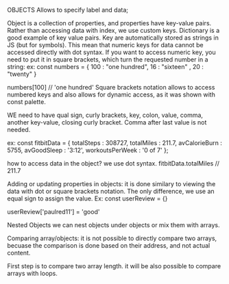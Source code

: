 OBJECTS 
Allows to specify label and data; 

Object is a collection of properties, and properties have key-value pairs. 
Rather than accessing data with index, we use custom keys.
Dictionary is a good example of key value pairs. 
Key are automatically stored as strings in JS (but for symbols). This mean that numeric keys for data cannot be accessed directly with dot syntax. If you want to access numeric key, you need to put it in square brackets, which turn the requested number in a string: 
ex:
const numbers = {
    100 : "one hundred",
    16 : "sixteen" ,
    20 : "twenty"
    }

numbers[100] // 'one hundred'
Square brackets notation allows to access numbered keys and also allows for dynamic access, as it was shown with const palette. 


WE need to have qual sign, curly brackets, key, colon, value, comma, another key-value, closing curly bracket. Comma after last value is not needed. 

ex:
const fitbitData = { 
    totalSteps      : 308727, 
    totalMiles      : 211.7, 
    avCalorieBurn   : 5755, 
    avGoodSleep     : '3:12', 
    workoutsPerWeek : '0 of 7' 
 };  

how to access data in the object? we use dot syntax. 
fitbitData.totalMiles // 211.7

Adding or updating properties in objects:
it is done similary to viewing the data with dot or square brackets notation. The only difference, we use an equal sign to assign the value. 
Ex:
const userReview = {}

userReview['paulred11'] = 'good'

Nested Objects
we can nest objects under objects or mix them with arrays. 

Comparing array/objects:
it is not possible to directly compare two arrays, becuase the comparison is done based on their address, and not actual content. 

First step is to compare two array length. it will be also possible to compare arrays with loops. 